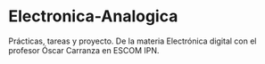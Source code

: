 # Electronica-Analogica
Prácticas, tareas y proyecto. De la materia Electrónica digital con el profesor Óscar Carranza en ESCOM IPN.
